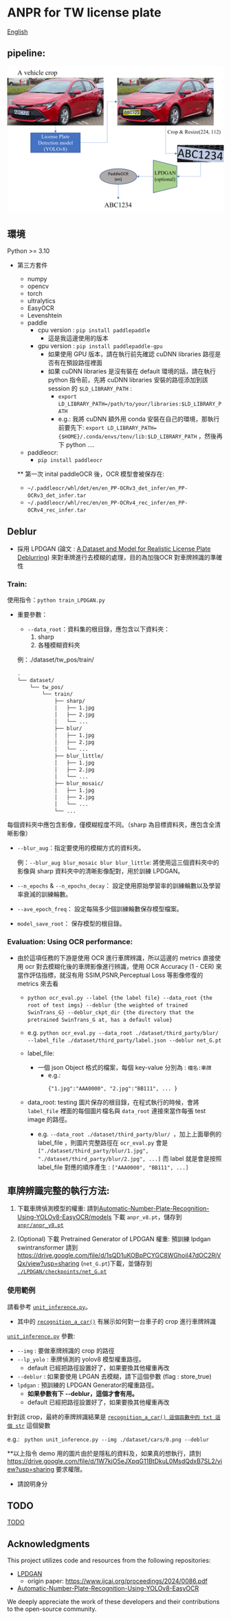 # ANPR for TW license plate 

[English](../readme.md)

## pipeline:
<img src="./anplr.png">

## 環境
Python >= 3.10
- 第三方套件
    - numpy
    - opencv 
    - torch
    - ultralytics
    - EasyOCR
    - Levenshtein
    - paddle 
        - cpu version : ```pip install paddlepaddle``` 
            - 這是我這邊使用的版本
        - gpu version : ```pip install paddlepaddle-gpu```
            - 如果使用 GPU 版本，請在執行前先確認  cuDNN libraries 路徑是否有在預設路徑裡面
            - 如果 cuDNN libraries 是沒有裝在 default 環境的話，請在執行 python 指令前，先將 cuDNN libraries 安裝的路徑添加到該 session 的 ```$LD_LIBRARY_PATH``` :
                - ```export LD_LIBRARY_PATH=/path/to/your/libraries:$LD_LIBRARY_PATH```
                - e.g.: 我將 cuDNN 額外用 conda 安裝在自己的環境，那執行前要先下: ```export LD_LIBRARY_PATH={$HOME}/.conda/envs/tenv/lib:$LD_LIBRARY_PATH``` ，然後再下 python ....
    - paddleocr:
        - ```pip install paddleocr```

    ** 第一次 inital paddleOCR 後，OCR 模型會被保存在:     
    - ```~/.paddleocr/whl/det/en/en_PP-OCRv3_det_infer/en_PP-OCRv3_det_infer.tar```
    - ```~/.paddleocr/whl/rec/en/en_PP-OCRv4_rec_infer/en_PP-OCRv4_rec_infer.tar```


## Deblur
- 採用 LPDGAN (論文 : [A Dataset and Model for Realistic License Plate Deblurring](https://www.ijcai.org/proceedings/2024/0086.pdf)) 來對車牌進行去模糊的處理，目的為加強OCR 對車牌辨識的準確性
### Train:
使用指令：```python train_LPDGAN.py```

- 重要參數：
    - ```--data_root```：資料集的根目錄，應包含以下資料夾：
        1. sharp
        2. 各種模糊資料夾
   
    例：./dataset/tw_pos/train/
    ```
    .
    └── dataset/
        └── tw_pos/
            └── train/
                ├── sharp/
                │   ├── 1.jpg
                │   ├── 2.jpg
                │   └── ...
                ├── blur/
                │   ├── 1.jpg
                │   ├── 2.jpg
                │   └── ...
                ├── blur_little/
                │   ├── 1.jpg
                │   ├── 2.jpg
                │   └── ...
                ├── blur_mosaic/
                │   ├── 1.jpg
                │   ├── 2.jpg
                │   └── ...
                └── ...
    ```
每個資料夾中應包含影像，僅模糊程度不同。（sharp 為目標資料夾，應包含全清晰影像）

- ```--blur_aug```：指定要使用的模糊方式的資料夾。

    例：```--blur_aug blur_mosaic blur blur_little```: 將使用這三個資料夾中的影像與 sharp 資料夾中的清晰影像配對，用於訓練 LPDGAN。
- ```--n_epochs``` & ```--n_epochs_decay```： 設定使用原始學習率的訓練輪數以及學習率衰減的訓練輪數。

- ```--ave_epoch_freq```： 設定每隔多少個訓練輪數保存模型檔案。

- ```model_save_root```： 保存模型的根目錄。
### Evaluation: Using OCR performance:
  - 由於這項任務的下游是使用 OCR 進行車牌辨識，所以這邊的 metrics 直接使用 ocr 對去模糊化後的車牌影像進行辨識，使用 OCR Accuracy (1 - CER) 來當作評估指標，就沒有用 SSIM,PSNR,Perceptual Loss 等影像修復的 metrics 來去看
    - ```python ocr_eval.py --label {the label file} --data_root {the root of test imgs} --deblur {the weighted of trained SwinTrans_G} --deblur_ckpt_dir {the directory that the pretrained SwinTrans_G at, has a default value}```
    
    -  e.g. ```python ocr_eval.py --data_root ./dataset/third_party/blur/ --label_file ./dataset/third_party/label.json --deblur net_G.pt```

    - label_file:
      - 一個 json Object 格式的檔案，每個 key-value 分別為 : ```檔名:車牌```
        - e.g.: 
            ```
            {"1.jpg":"AAA0000", "2.jpg":"BB111", ... }
            ```
    - data_root: testing 圖片保存的根目錄，在程式執行的時候，會將 ```label_file``` 裡面的每個圖片檔名與 ```data_root``` 連接來當作每張 test image 的路徑。 
        - e.g. ```--data_root ./dataset/third_party/blur/ ```，加上上面舉例的 label_file ，則圖片完整路徑在 ```ocr_eval.py``` 會是 ```["./dataset/third_party/blur/1.jpg", "./dataset/third_party/blur/2.jpg", ...]``` 而 label 就是會是按照 label_file 對應的順序產生 : ```["AAA0000", "BB111", ...]```

## 車牌辨識完整的執行方法:

1. 下載車牌偵測模型的權重: 請到[Automatic-Number-Plate-Recognition-Using-YOLOv8-EasyOCR/models](https://github.com/ANPR-ORG/Automatic-Number-Plate-Recognition-Using-YOLOv8-EasyOCR/tree/main/models) 下載 ```anpr_v8.pt```，儲存到 [```anpr/anpr_v8.pt```](```./anpr```)

2. (Optional) 下載 Pretrained Generator of LPDGAN 權重:
預訓練 lpdgan swintransformer 請到 https://drive.google.com/file/d/1sQD1uKOBpPCYGC8WGhoil47dOC2RjVQx/view?usp=sharing (```net_G.pt```)下載，並儲存到 [```./LPDGAN/checkpoints/net_G.pt```](./LPDGAN/checkpoints)

### 使用範例
請看參考 [```unit_inference.py```](./unit_inference.py)。

- 其中的 [```recognition_a_car()```](./unit_inference.py#L14) 有展示如何對一台車子的 crop 進行車牌辨識

[```unit_inference.py```](./unit_inference.py) 參數:
- ```--img``` : 要做車牌辨識的 crop 的路徑
- ```--lp_yolo``` : 車牌偵測的 yolov8 模型權重路徑。 
    - default 已經把路徑設置好了，如果要換其他權重再改
- ```--deblur``` : 如果要使用 LPGAN 去模糊，請下這個參數 (flag : store_true)
- ```lpdgan``` : 預訓練的 LPDGAN Generator的權重路徑。
    - **如果參數有下 --deblur，這個才會有用。**
    - default 已經把路徑設置好了，如果要換其他權重再改

針對該 crop，最終的車牌辨識結果是 [```recognition_a_car() 這個函數中的 txt 這個 str```](./unit_inference.py#L45) 這個變數

e.g.:
``` python unit_inference.py --img ./dataset/cars/0.png --deblur```

**以上指令 demo 用的圖片由於是隱私的資料及，如果真的想執行，請到 https://drive.google.com/file/d/1W7kjO5eJXpqG11BtDkuL0MsdQdxB7SL2/view?usp=sharing 要求權限。
- 請說明身分

## TODO
[TODO](./TODO.md)

## Acknowledgments

This project utilizes code and resources from the following repositories:

- [LPDGAN](https://github.com/haoyGONG/LPDGAN.git)
    - origin paper: https://www.ijcai.org/proceedings/2024/0086.pdf
- [Automatic-Number-Plate-Recognition-Using-YOLOv8-EasyOCR](https://github.com/ANPR-ORG/Automatic-Number-Plate-Recognition-Using-YOLOv8-EasyOCR.git)

We deeply appreciate the work of these developers and their contributions to the open-source community.